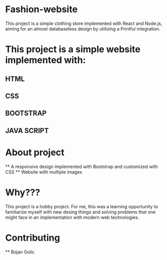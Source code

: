 # Fashion-website

This project is a simple clothing store implemented with React and Node.js, aiming for an almost databaseless design by utilizing a Printful integration.

# This project is a simple website implemented with:
## HTML
## CSS
## BOOTSTRAP
## JAVA SCRIPT

# About project

** A responsive design implemented with Bootstrap and customized with CSS
** Website with multiple images 


# Why???

This project is a hobby project. For me, this was a learning opportunity to familiarize myself with new desing things and solving problems that one might face in an implementation  with modern web technologies.


# Contributing

** Bojan Golic
